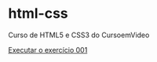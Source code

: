 # html-css
 Curso de HTML5 e CSS3 do CursoemVideo

<a href="https://alexandremello-dev.github.io/html-css/exercicio/ex001/index.html">Executar o exercício 001